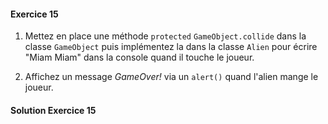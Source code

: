 #### Exercice 15
1. Mettez en place une méthode `protected` `GameObject.collide` dans la classe `GameObject` puis implémentez la dans la classe `Alien` pour écrire "Miam Miam" dans la console quand il touche le joueur.

2. Affichez un message *GameOver!* via un `alert()` quand l'alien mange le joueur.

#### Solution Exercice 15
